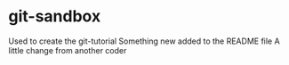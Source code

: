 # git-sandbox
Used to create the git-tutorial
Something new added to the README file
A little change from another coder
